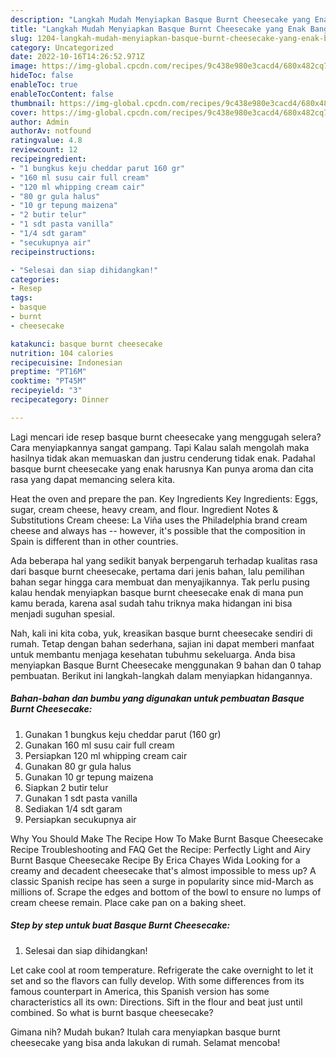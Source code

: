 ```yaml
---
description: "Langkah Mudah Menyiapkan Basque Burnt Cheesecake yang Enak Banget}"
title: "Langkah Mudah Menyiapkan Basque Burnt Cheesecake yang Enak Banget}"
slug: 1204-langkah-mudah-menyiapkan-basque-burnt-cheesecake-yang-enak-banget
category: Uncategorized
date: 2022-10-16T14:26:52.971Z
image: https://img-global.cpcdn.com/recipes/9c438e980e3cacd4/680x482cq70/basque-burnt-cheesecake-foto-resep-utama.jpg
hideToc: false
enableToc: true
enableTocContent: false
thumbnail: https://img-global.cpcdn.com/recipes/9c438e980e3cacd4/680x482cq70/basque-burnt-cheesecake-foto-resep-utama.jpg
cover: https://img-global.cpcdn.com/recipes/9c438e980e3cacd4/680x482cq70/basque-burnt-cheesecake-foto-resep-utama.jpg
author: Admin
authorAv: notfound
ratingvalue: 4.8
reviewcount: 12
recipeingredient:
- "1 bungkus keju cheddar parut 160 gr"
- "160 ml susu cair full cream"
- "120 ml whipping cream cair"
- "80 gr gula halus"
- "10 gr tepung maizena"
- "2 butir telur"
- "1 sdt pasta vanilla"
- "1/4 sdt garam"
- "secukupnya air"
recipeinstructions:

- "Selesai dan siap dihidangkan!"
categories:
- Resep
tags:
- basque
- burnt
- cheesecake

katakunci: basque burnt cheesecake 
nutrition: 104 calories
recipecuisine: Indonesian
preptime: "PT16M"
cooktime: "PT45M"
recipeyield: "3"
recipecategory: Dinner

---
```



Lagi mencari ide resep basque burnt cheesecake yang menggugah selera? Cara menyiapkannya sangat gampang. Tapi Kalau salah mengolah maka hasilnya tidak akan memuaskan dan justru cenderung tidak enak. Padahal basque burnt cheesecake yang enak harusnya Kan punya aroma dan cita rasa yang dapat memancing selera kita.


Heat the oven and prepare the pan. Key Ingredients Key Ingredients: Eggs, sugar, cream cheese, heavy cream, and flour. Ingredient Notes &amp; Substitutions Cream cheese: La Viña uses the Philadelphia brand cream cheese and always has -- however, it&#39;s possible that the composition in Spain is different than in other countries.

Ada beberapa hal yang sedikit banyak berpengaruh terhadap kualitas rasa dari basque burnt cheesecake, pertama dari jenis bahan, lalu pemilihan bahan segar hingga cara membuat dan menyajikannya. Tak perlu pusing kalau hendak menyiapkan basque burnt cheesecake enak di mana pun kamu berada, karena asal sudah tahu triknya maka hidangan ini bisa menjadi suguhan spesial.


Nah, kali ini kita coba, yuk, kreasikan basque burnt cheesecake sendiri di rumah. Tetap dengan bahan sederhana, sajian ini dapat memberi manfaat untuk membantu menjaga kesehatan tubuhmu sekeluarga. Anda bisa menyiapkan Basque Burnt Cheesecake menggunakan 9 bahan dan 0 tahap pembuatan. Berikut ini langkah-langkah dalam menyiapkan hidangannya.

<!--inarticleads1-->

##### Bahan-bahan dan bumbu yang digunakan untuk pembuatan Basque Burnt Cheesecake:

1. Gunakan 1 bungkus keju cheddar parut (160 gr)
1. Gunakan 160 ml susu cair full cream
1. Persiapkan 120 ml whipping cream cair
1. Gunakan 80 gr gula halus
1. Gunakan 10 gr tepung maizena
1. Siapkan 2 butir telur
1. Gunakan 1 sdt pasta vanilla
1. Sediakan 1/4 sdt garam
1. Persiapkan secukupnya air


Why You Should Make The Recipe How To Make Burnt Basque Cheesecake Recipe Troubleshooting and FAQ Get the Recipe: Perfectly Light and Airy Burnt Basque Cheesecake Recipe By Erica Chayes Wida Looking for a creamy and decadent cheesecake that&#39;s almost impossible to mess up? A classic Spanish recipe has seen a surge in popularity since mid-March as millions of. Scrape the edges and bottom of the bowl to ensure no lumps of cream cheese remain. Place cake pan on a baking sheet. 

<!--inarticleads2-->

##### Step by step untuk buat Basque Burnt Cheesecake:


1. Selesai dan siap dihidangkan!

Let cake cool at room temperature. Refrigerate the cake overnight to let it set and so the flavors can fully develop. With some differences from its famous counterpart in America, this Spanish version has some characteristics all its own: Directions. Sift in the flour and beat just until combined. So what is burnt basque cheesecake? 

Gimana nih? Mudah bukan? Itulah cara menyiapkan basque burnt cheesecake yang bisa anda lakukan di rumah. Selamat mencoba!
